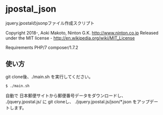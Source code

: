 # jpostal_json

jquery.jpostalのjsonpファイル作成スクリプト

Copyright 2018-, Aoki Makoto, Ninton G.K. http://www.ninton.co.jp
Released under the MIT license - http://en.wikipedia.org/wiki/MIT_License

Requirements
PHP/7
composer/1.7.2

## 使い方

git clone後、./main.sh を実行してください。

```
$ ./main.sh
```

自動で 
日本郵便サイトから郵便番号データをダウンロードし、
./jquery.jpostal.js/ に git cloneし、
./jquery.jpostal.js/json/*.json をアップデートします。
